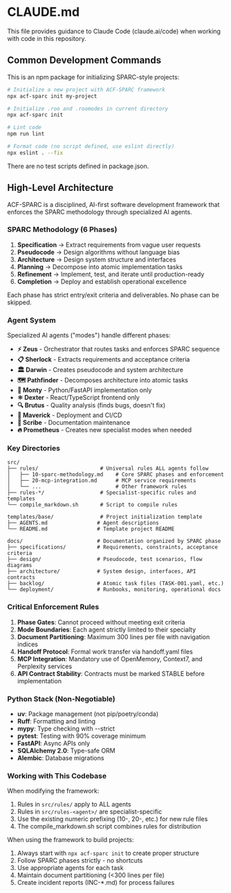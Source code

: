 # CLAUDE.md

This file provides guidance to Claude Code (claude.ai/code) when working with code in this repository.

## Common Development Commands

This is an npm package for initializing SPARC-style projects:

```bash
# Initialize a new project with ACF-SPARC framework
npx acf-sparc init my-project

# Initialize .roo and .roomodes in current directory
npx acf-sparc init

# Lint code
npm run lint

# Format code (no script defined, use eslint directly)
npx eslint . --fix
```

There are no test scripts defined in package.json.

## High-Level Architecture

ACF-SPARC is a disciplined, AI-first software development framework that enforces the SPARC methodology through specialized AI agents.

### SPARC Methodology (6 Phases)

1. **Specification** → Extract requirements from vague user requests
2. **Pseudocode** → Design algorithms without language bias  
3. **Architecture** → Design system structure and interfaces
4. **Planning** → Decompose into atomic implementation tasks
5. **Refinement** → Implement, test, and iterate until production-ready
6. **Completion** → Deploy and establish operational excellence

Each phase has strict entry/exit criteria and deliverables. No phase can be skipped.

### Agent System

Specialized AI agents ("modes") handle different phases:

- **⚡ Zeus** - Orchestrator that routes tasks and enforces SPARC sequence
- **📋 Sherlock** - Extracts requirements and acceptance criteria
- **🏛️ Darwin** - Creates pseudocode and system architecture
- **🗺️ Pathfinder** - Decomposes architecture into atomic tasks
- **🐍 Monty** - Python/FastAPI implementation only
- **⚛️ Dexter** - React/TypeScript frontend only
- **🔍 Brutus** - Quality analysis (finds bugs, doesn't fix)
- **🚀 Maverick** - Deployment and CI/CD
- **📝 Scribe** - Documentation maintenance
- **🔥 Prometheus** - Creates new specialist modes when needed

### Key Directories

```
src/
├── rules/                    # Universal rules ALL agents follow
│   ├── 10-sparc-methodology.md    # Core SPARC phases and enforcement
│   ├── 20-mcp-integration.md      # MCP service requirements
│   └── ...                        # Other framework rules
├── rules-*/                  # Specialist-specific rules and templates
└── compile_markdown.sh       # Script to compile rules

templates/base/               # Project initialization template
├── AGENTS.md                # Agent descriptions
└── README.md                # Template project README

docs/                        # Documentation organized by SPARC phase
├── specifications/          # Requirements, constraints, acceptance criteria
├── design/                  # Pseudocode, test scenarios, flow diagrams  
├── architecture/            # System design, interfaces, API contracts
├── backlog/                 # Atomic task files (TASK-001.yaml, etc.)
└── deployment/              # Runbooks, monitoring, operational docs
```

### Critical Enforcement Rules

1. **Phase Gates**: Cannot proceed without meeting exit criteria
2. **Mode Boundaries**: Each agent strictly limited to their specialty  
3. **Document Partitioning**: Maximum 300 lines per file with navigation indices
4. **Handoff Protocol**: Formal work transfer via handoff.yaml files
5. **MCP Integration**: Mandatory use of OpenMemory, Context7, and Perplexity services
6. **API Contract Stability**: Contracts must be marked STABLE before implementation

### Python Stack (Non-Negotiable)

- **uv**: Package management (not pip/poetry/conda)
- **Ruff**: Formatting and linting
- **mypy**: Type checking with --strict
- **pytest**: Testing with 90% coverage minimum
- **FastAPI**: Async APIs only
- **SQLAlchemy 2.0**: Type-safe ORM
- **Alembic**: Database migrations

### Working with This Codebase

When modifying the framework:

1. Rules in `src/rules/` apply to ALL agents
2. Rules in `src/rules-<agent>/` are specialist-specific
3. Use the existing numeric prefixing (10-, 20-, etc.) for new rule files
4. The compile_markdown.sh script combines rules for distribution

When using the framework to build projects:

1. Always start with `npx acf-sparc init` to create proper structure
2. Follow SPARC phases strictly - no shortcuts
3. Use appropriate agents for each task
4. Maintain document partitioning (<300 lines per file)
5. Create incident reports (INC-*.md) for process failures